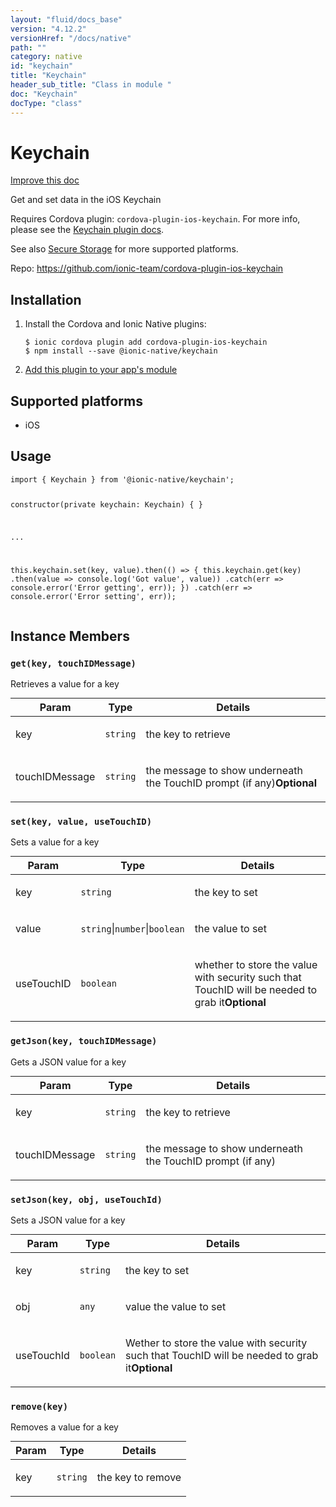 ```yaml
---
layout: "fluid/docs_base"
version: "4.12.2"
versionHref: "/docs/native"
path: ""
category: native
id: "keychain"
title: "Keychain"
header_sub_title: "Class in module "
doc: "Keychain"
docType: "class"
---
```


<h1 class="api-title">Keychain</h1>

<a class="improve-v2-docs" href="http://github.com/ionic-team/ionic-native/edit/master/src/@ionic-native/plugins/keychain/index.ts#L1">
  Improve this doc
</a>







<p>Get and set data in the iOS Keychain</p>
<p>Requires Cordova plugin: <code>cordova-plugin-ios-keychain</code>. For more info, please see the <a href="https://github.com/ionic-team/cordova-plugin-ios-keychain">Keychain plugin docs</a>.</p>
<p>See also <a href="https://ionicframework.com/docs/native/secure-storage/">Secure Storage</a> for more supported platforms.</p>


<p>Repo:
  <a href="https://github.com/ionic-team/cordova-plugin-ios-keychain">
    https://github.com/ionic-team/cordova-plugin-ios-keychain
  </a>
</p>


<h2><a class="anchor" name="installation" href="#installation"></a>Installation</h2>
<ol class="installation">
  <li>Install the Cordova and Ionic Native plugins:<br>
    <pre><code class="nohighlight">$ ionic cordova plugin add cordova-plugin-ios-keychain
$ npm install --save @ionic-native/keychain
</code></pre>
  </li>
  <li><a href="https://ionicframework.com/docs/native/#Add_Plugins_to_Your_App_Module">Add this plugin to your app's module</a></li>
</ol>



<h2><a class="anchor" name="platforms" href="#platforms"></a>Supported platforms</h2>
<ul>
  <li>iOS</li>
</ul>






<h2><a class="anchor" name="usage" href="#usage"></a>Usage</h2>
<pre><code class="lang-typescript">import { Keychain } from &#39;@ionic-native/keychain&#39;;

constructor(private keychain: Keychain) { }

...

this.keychain.set(key, value).then(() =&gt; {
  this.keychain.get(key)
    .then(value =&gt; console.log(&#39;Got value&#39;, value))
    .catch(err =&gt; console.error(&#39;Error getting&#39;, err));
})
.catch(err =&gt; console.error(&#39;Error setting&#39;, err));
</code></pre>








<h2><a class="anchor" name="instance-members" href="#instance-members"></a>Instance Members</h2>
<h3><a class="anchor" name="get" href="#get"></a><code>get(key,&nbsp;touchIDMessage)</code></h3>




Retrieves a value for a key

<table class="table param-table" style="margin:0;">
  <thead>
  <tr>
    <th>Param</th>
    <th>Type</th>
    <th>Details</th>
  </tr>
  </thead>
  <tbody>
  <tr>
    <td>
      key</td>
    <td>
      <code>string</code>
    </td>
    <td>
      <p>the key to retrieve</p>
</td>
  </tr>
  
  <tr>
    <td>
      touchIDMessage</td>
    <td>
      <code>string</code>
    </td>
    <td>
      <p>the message to show underneath the TouchID prompt (if any)<strong class="tag">Optional</strong></p>
</td>
  </tr>
  </tbody>
</table>

<h3><a class="anchor" name="set" href="#set"></a><code>set(key,&nbsp;value,&nbsp;useTouchID)</code></h3>




Sets a value for a key

<table class="table param-table" style="margin:0;">
  <thead>
  <tr>
    <th>Param</th>
    <th>Type</th>
    <th>Details</th>
  </tr>
  </thead>
  <tbody>
  <tr>
    <td>
      key</td>
    <td>
      <code>string</code>
    </td>
    <td>
      <p>the key to set</p>
</td>
  </tr>
  
  <tr>
    <td>
      value</td>
    <td>
      <code>string</code>|<code>number</code>|<code>boolean</code>
    </td>
    <td>
      <p>the value to set</p>
</td>
  </tr>
  
  <tr>
    <td>
      useTouchID</td>
    <td>
      <code>boolean</code>
    </td>
    <td>
      <p>whether to store the value with security such that TouchID will be needed to grab it<strong class="tag">Optional</strong></p>
</td>
  </tr>
  </tbody>
</table>

<h3><a class="anchor" name="getJson" href="#getJson"></a><code>getJson(key,&nbsp;touchIDMessage)</code></h3>




Gets a JSON value for a key

<table class="table param-table" style="margin:0;">
  <thead>
  <tr>
    <th>Param</th>
    <th>Type</th>
    <th>Details</th>
  </tr>
  </thead>
  <tbody>
  <tr>
    <td>
      key</td>
    <td>
      <code>string</code>
    </td>
    <td>
      <p>the key to retrieve</p>
</td>
  </tr>
  
  <tr>
    <td>
      touchIDMessage</td>
    <td>
      <code>string</code>
    </td>
    <td>
      <p>the message to show underneath the TouchID prompt (if any)</p>
</td>
  </tr>
  </tbody>
</table>

<h3><a class="anchor" name="setJson" href="#setJson"></a><code>setJson(key,&nbsp;obj,&nbsp;useTouchId)</code></h3>




Sets a JSON value for a key

<table class="table param-table" style="margin:0;">
  <thead>
  <tr>
    <th>Param</th>
    <th>Type</th>
    <th>Details</th>
  </tr>
  </thead>
  <tbody>
  <tr>
    <td>
      key</td>
    <td>
      <code>string</code>
    </td>
    <td>
      <p>the key to set</p>
</td>
  </tr>
  
  <tr>
    <td>
      obj</td>
    <td>
      <code>any</code>
    </td>
    <td>
      <p>value the value to set</p>
</td>
  </tr>
  
  <tr>
    <td>
      useTouchId</td>
    <td>
      <code>boolean</code>
    </td>
    <td>
      <p>Wether to store the value with security such that TouchID will be needed to grab it<strong class="tag">Optional</strong></p>
</td>
  </tr>
  </tbody>
</table>

<h3><a class="anchor" name="remove" href="#remove"></a><code>remove(key)</code></h3>




Removes a value for a key

<table class="table param-table" style="margin:0;">
  <thead>
  <tr>
    <th>Param</th>
    <th>Type</th>
    <th>Details</th>
  </tr>
  </thead>
  <tbody>
  <tr>
    <td>
      key</td>
    <td>
      <code>string</code>
    </td>
    <td>
      <p>the key to remove</p>
</td>
  </tr>
  </tbody>
</table>







